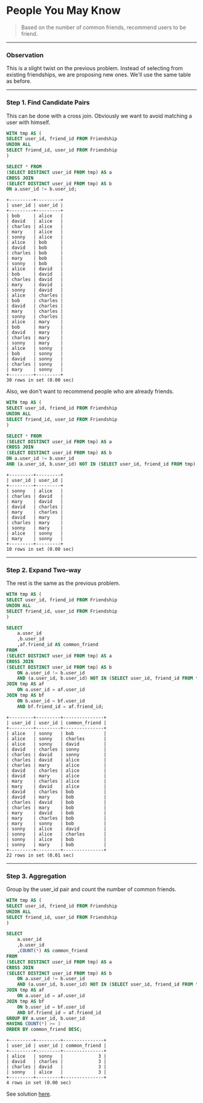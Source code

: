 # People You May Know
> Based on the number of common friends, recommend users to be friend.

___
### Observation
This is a slight twist on the previous problem. Instead of selecting from existing friendships, we are proposing new ones. We'll use the same table as before.

___
### Step 1. Find Candidate Pairs
This can be done with a cross join. Obviously we want to avoid matching a user with himself.

```sql
WITH tmp AS (
SELECT user_id, friend_id FROM Friendship
UNION ALL
SELECT friend_id, user_id FROM Friendship
)

SELECT * FROM
(SELECT DISTINCT user_id FROM tmp) AS a
CROSS JOIN
(SELECT DISTINCT user_id FROM tmp) AS b
ON a.user_id != b.user_id;
```
```
+---------+---------+
| user_id | user_id |
+---------+---------+
| bob     | alice   |
| david   | alice   |
| charles | alice   |
| mary    | alice   |
| sonny   | alice   |
| alice   | bob     |
| david   | bob     |
| charles | bob     |
| mary    | bob     |
| sonny   | bob     |
| alice   | david   |
| bob     | david   |
| charles | david   |
| mary    | david   |
| sonny   | david   |
| alice   | charles |
| bob     | charles |
| david   | charles |
| mary    | charles |
| sonny   | charles |
| alice   | mary    |
| bob     | mary    |
| david   | mary    |
| charles | mary    |
| sonny   | mary    |
| alice   | sonny   |
| bob     | sonny   |
| david   | sonny   |
| charles | sonny   |
| mary    | sonny   |
+---------+---------+
30 rows in set (0.00 sec)
```

Also, we don't want to recommend people who are already friends.

```sql
WITH tmp AS (
SELECT user_id, friend_id FROM Friendship
UNION ALL
SELECT friend_id, user_id FROM Friendship
)

SELECT * FROM
(SELECT DISTINCT user_id FROM tmp) AS a
CROSS JOIN
(SELECT DISTINCT user_id FROM tmp) AS b
ON a.user_id != b.user_id
AND (a.user_id, b.user_id) NOT IN (SELECT user_id, friend_id FROM tmp);
```
```
+---------+---------+
| user_id | user_id |
+---------+---------+
| sonny   | alice   |
| charles | david   |
| mary    | david   |
| david   | charles |
| mary    | charles |
| david   | mary    |
| charles | mary    |
| sonny   | mary    |
| alice   | sonny   |
| mary    | sonny   |
+---------+---------+
10 rows in set (0.00 sec)
```

___
### Step 2. Expand Two-way
The rest is the same as the previous problem.
```sql
WITH tmp AS (
SELECT user_id, friend_id FROM Friendship
UNION ALL
SELECT friend_id, user_id FROM Friendship
)

SELECT 
	a.user_id
	,b.user_id
	,af.friend_id AS common_friend
FROM
(SELECT DISTINCT user_id FROM tmp) AS a
CROSS JOIN
(SELECT DISTINCT user_id FROM tmp) AS b
	ON a.user_id != b.user_id
	AND (a.user_id, b.user_id) NOT IN (SELECT user_id, friend_id FROM tmp)
JOIN tmp AS af
	ON a.user_id = af.user_id
JOIN tmp AS bf
	ON b.user_id = bf.user_id
	AND bf.friend_id = af.friend_id;
```
```
+---------+---------+---------------+
| user_id | user_id | common_friend |
+---------+---------+---------------+
| alice   | sonny   | bob           |
| alice   | sonny   | charles       |
| alice   | sonny   | david         |
| david   | charles | sonny         |
| charles | david   | sonny         |
| charles | david   | alice         |
| charles | mary    | alice         |
| david   | charles | alice         |
| david   | mary    | alice         |
| mary    | charles | alice         |
| mary    | david   | alice         |
| david   | charles | bob           |
| david   | mary    | bob           |
| charles | david   | bob           |
| charles | mary    | bob           |
| mary    | david   | bob           |
| mary    | charles | bob           |
| mary    | sonny   | bob           |
| sonny   | alice   | david         |
| sonny   | alice   | charles       |
| sonny   | alice   | bob           |
| sonny   | mary    | bob           |
+---------+---------+---------------+
22 rows in set (0.01 sec)
```

___
### Step 3. Aggregation
Group by the user_id pair and count the number of common friends. 

```sql
WITH tmp AS (
SELECT user_id, friend_id FROM Friendship
UNION ALL
SELECT friend_id, user_id FROM Friendship
)

SELECT 
	a.user_id
	,b.user_id
	,COUNT(*) AS common_friend
FROM
(SELECT DISTINCT user_id FROM tmp) AS a
CROSS JOIN
(SELECT DISTINCT user_id FROM tmp) AS b
	ON a.user_id != b.user_id
	AND (a.user_id, b.user_id) NOT IN (SELECT user_id, friend_id FROM tmp)
JOIN tmp AS af
	ON a.user_id = af.user_id
JOIN tmp AS bf
	ON b.user_id = bf.user_id
	AND bf.friend_id = af.friend_id
GROUP BY a.user_id, b.user_id
HAVING COUNT(*) >= 3
ORDER BY common_friend DESC;
```
```
+---------+---------+---------------+
| user_id | user_id | common_friend |
+---------+---------+---------------+
| alice   | sonny   |             3 |
| david   | charles |             3 |
| charles | david   |             3 |
| sonny   | alice   |             3 |
+---------+---------+---------------+
4 rows in set (0.00 sec)
```

See solution [here](solution.sql).